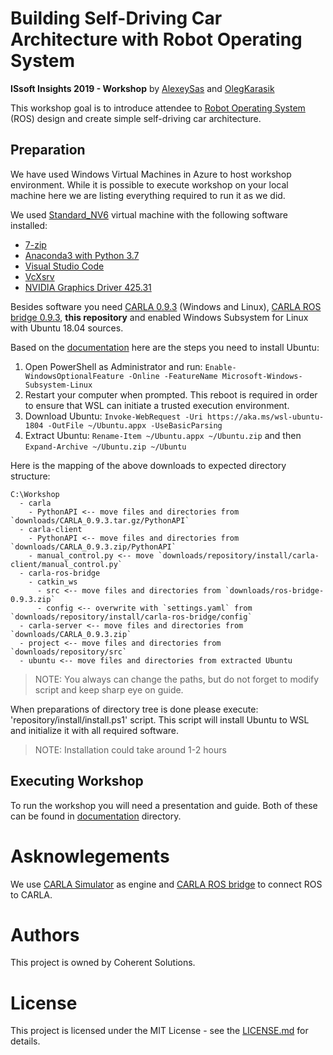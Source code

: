 # Building Self-Driving Car Architecture with Robot Operating System

**ISsoft Insights 2019 - Workshop** by [AlexeySas](https://github.com/alexeysas) and [OlegKarasik](https://github.com/OlegKarasik)

This workshop goal is to introduce attendee to [Robot Operating System](http://wiki.ros.org/) (ROS) design and create simple self-driving car architecture.

## Preparation

We have used Windows Virtual Machines in Azure to host workshop environment. While it is possible to execute workshop on your local machine here we are listing everything required to run it as we did.

We used [Standard_NV6](https://docs.microsoft.com/en-us/azure/virtual-machines/windows/sizes-gpu#nv-series) virtual machine with the following software installed:

* [7-zip](https://www.7-zip.org/)
* [Anaconda3 with Python 3.7](https://www.anaconda.com/)
* [Visual Studio Code](https://code.visualstudio.com/)
* [VcXsrv](https://sourceforge.net/projects/vcxsrv/)
* [NVIDIA Graphics Driver 425.31](https://sourceforge.net/projects/vcxsrv/)

Besides software you need [CARLA 0.9.3](https://github.com/carla-simulator/carla/releases/tag/0.9.3) (Windows and Linux), [CARLA ROS bridge 0.9.3](https://github.com/carla-simulator/ros-bridge/releases/tag/0.9.3), **this repository** and enabled Windows Subsystem for Linux with Ubuntu 18.04 sources.

Based on the [documentation](https://docs.microsoft.com/en-us/windows/wsl/install-on-server) here are the steps you need to install Ubuntu:
1. Open PowerShell as Administrator and run: `Enable-WindowsOptionalFeature -Online -FeatureName Microsoft-Windows-Subsystem-Linux`
2. Restart your computer when prompted. This reboot is required in order to ensure that WSL can initiate a trusted execution environment.
3. Download Ubuntu: `Invoke-WebRequest -Uri https://aka.ms/wsl-ubuntu-1804 -OutFile ~/Ubuntu.appx -UseBasicParsing`
4. Extract Ubuntu: `Rename-Item ~/Ubuntu.appx ~/Ubuntu.zip` and then `Expand-Archive ~/Ubuntu.zip ~/Ubuntu`

Here is the mapping of the above downloads to expected directory structure:

```
C:\Workshop
  - carla
    - PythonAPI <-- move files and directories from `downloads/CARLA_0.9.3.tar.gz/PythonAPI`
  - carla-client
    - PythonAPI <-- move files and directories from `downloads/CARLA_0.9.3.zip/PythonAPI`
    - manual_control.py <-- move `downloads/repository/install/carla-client/manual_control.py`
  - carla-ros-bridge
    - catkin_ws
      - src <-- move files and directories from `downloads/ros-bridge-0.9.3.zip`
	  - config <-- overwrite with `settings.yaml` from `downloads/repository/install/carla-ros-bridge/config`
  - carla-server <-- move files and directories from `downloads/CARLA_0.9.3.zip`
  - project <-- move files and directories from `downloads/repository/src`
  - ubuntu <-- move files and directories from extracted Ubuntu
``` 

> NOTE: You always can change the paths, but do not forget to modify script and keep sharp eye on guide.

When preparations of directory tree is done please execute: 'repository/install/install.ps1' script. This script will install Ubuntu to WSL and initialize it with all required software.

> NOTE: Installation could take around 1-2 hours

## Executing Workshop

To run the workshop you will need a presentation and guide. Both of these can be found in [documentation](https://github.com/coherentsolutionsinc/issoft-insights-2019-sdc-carla-ros/tree/master/documentation) directory.

# Asknowlegements

We use [CARLA Simulator](https://github.com/carla-simulator/carla) as engine and [CARLA ROS bridge](https://github.com/carla-simulator/ros-bridge) to connect ROS to CARLA.

# Authors

This project is owned by Coherent Solutions.

# License

This project is licensed under the MIT License - see the [LICENSE.md](https://github.com/coherentsolutionsinc/issoft-insights-2019-sdc-carla-ros/blob/master/LICENSE.md) for details.